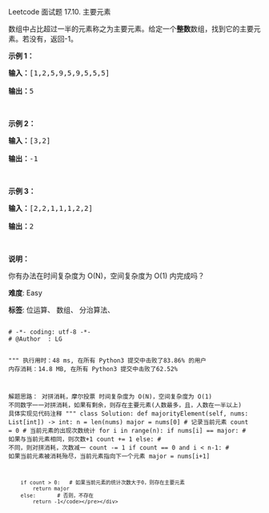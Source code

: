Leetcode 面试题 17.10. 主要元素
<p>数组中占比超过一半的元素称之为主要元素。给定一个<strong>整数</strong>数组，找到它的主要元素。若没有，返回-1。</p>


<p><strong>示例 1：</strong></p>



<pre><strong>输入：</strong>[1,2,5,9,5,9,5,5,5]

<strong>输出：</strong>5</pre>



<p>&nbsp;</p>



<p><strong>示例 2：</strong></p>



<pre><strong>输入：</strong>[3,2]

<strong>输出：</strong>-1</pre>



<p>&nbsp;</p>



<p><strong>示例 3：</strong></p>



<pre><strong>输入：</strong>[2,2,1,1,1,2,2]

<strong>输出：</strong>2</pre>



<p>&nbsp;</p>



<p><strong>说明：</strong><br>

你有办法在时间复杂度为 O(N)，空间复杂度为 O(1) 内完成吗？</p>





 **难度**: Easy



 **标签**: 位运算、 数组、 分治算法、 





<div class="hcb_wrap">
<pre class="prism undefined-numbers lang-python" data-lang="Python"><code>
# -*- coding: utf-8 -*-
# @Author  : LG

"""
执行用时：48 ms, 在所有 Python3 提交中击败了83.86% 的用户
内存消耗：14.8 MB, 在所有 Python3 提交中击败了62.52%

解题思路：
    对拼消耗，摩尔投票
    时间复杂度为 O(N)，空间复杂度为 O(1)
    不同数字一一对拼消耗，如果有剩余，则存在主要元素(人数最多，且，人数在一半以上)
    具体实现见代码注释
"""
class Solution:
    def majorityElement(self, nums: List[int]) -> int:
        n = len(nums)
        major = nums[0] # 记录当前元素
        count = 0   # 当前元素的出现次数统计
        for i in range(n):
            if nums[i] == major:    # 如果与当前元素相同，则次数+1
                count += 1
            else:   # 不同，则对拼消耗，次数减一
                count -= 1
            if count == 0 and i < n-1:  # 如果当前元素被消耗殆尽，当前元素指向下一个元素
                major = nums[i+1]

        if count > 0:   # 如果当前元素的统计次数大于0，则存在主要元素
            return major
        else:       # 否则，不存在
            return -1</code></pre></div>
